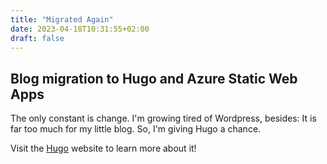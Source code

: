 ```yaml
---
title: "Migrated Again"
date: 2023-04-18T10:31:55+02:00
draft: false
---
```


## Blog migration to Hugo and Azure Static Web Apps

The only constant is change. I'm growing tired of Wordpress, besides: It
is far too much for my little blog. So, I'm giving Hugo a chance.

Visit the [Hugo](https://gohugo.io) website to learn more about it!
